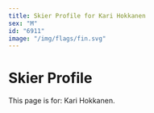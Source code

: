 ```yaml
---
title: Skier Profile for Kari Hokkanen
sex: "M"
id: "6911"
image: "/img/flags/fin.svg" 
---
```


# Skier Profile

This page is for: Kari Hokkanen.
    
